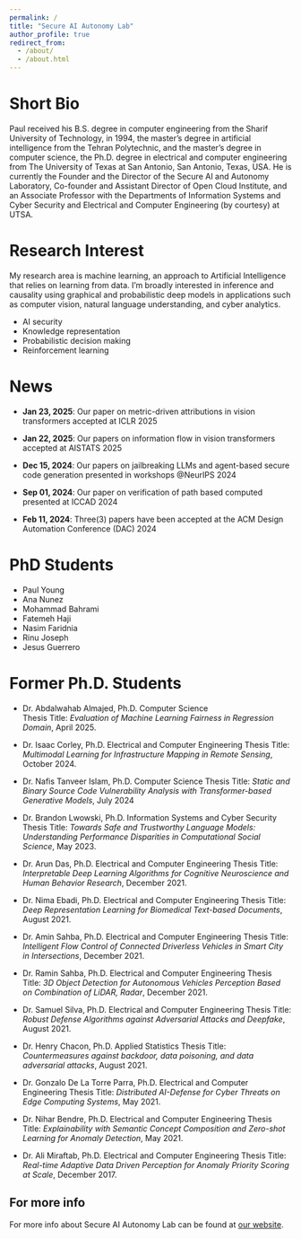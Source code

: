 ```yaml
---
permalink: /
title: "Secure AI Autonomy Lab"
author_profile: true
redirect_from:
  - /about/
  - /about.html
---
```


# Short Bio

Paul received his B.S. degree in computer engineering from the Sharif University of Technology, in 1994, the master’s degree in artificial intelligence from the Tehran Polytechnic, and the master’s degree in computer science, the Ph.D. degree in electrical and computer engineering from The University of Texas at San Antonio, San Antonio, Texas, USA. He is currently the Founder and the Director of the Secure AI and Autonomy Laboratory, Co-founder and Assistant Director of Open Cloud Institute, and an Associate Professor with the Departments of Information Systems and Cyber Security and Electrical and Computer Engineering (by courtesy) at UTSA.

# Research Interest

My research area is machine learning, an approach to Artificial Intelligence that relies on learning from data. I’m broadly interested in inference and causality using graphical and probabilistic deep models in applications such as computer vision, natural language understanding, and cyber analytics.

- AI security
- Knowledge representation
- Probabilistic decision making
- Reinforcement learning

# News

- **Jan 23, 2025**: Our paper on metric-driven attributions in vision transformers accepted at ICLR 2025

- **Jan 22, 2025**: Our papers on information flow in vision transformers accepted at AISTATS 2025

- **Dec 15, 2024**: Our papers on jailbreaking LLMs and agent-based secure code generation presented in workshops @NeurIPS 2024

- **Sep 01, 2024**: Our paper on verification of path based computed presented at ICCAD 2024

- **Feb 11, 2024**: Three(3) papers have been accepted at the ACM Design Automation Conference (DAC) 2024

# PhD Students

- Paul Young
- Ana Nunez
- Mohammad Bahrami
- Fatemeh Haji
- Nasim Faridnia
- Rinu Joseph
- Jesus Guerrero

# Former Ph.D. Students

- Dr. Abdalwahab Almajed, Ph.D. Computer Science  
  Thesis Title: _Evaluation of Machine Learning Fairness in Regression Domain_, April 2025.

- Dr. Isaac Corley, Ph.D. Electrical and Computer Engineering
  Thesis Title: _Multimodal Learning for Infrastructure Mapping in Remote Sensing_, October 2024.

- Dr. Nafis Tanveer Islam, Ph.D. Computer Science
  Thesis Title: _Static and Binary Source Code Vulnerability Analysis with Transformer-based Generative Models_, July 2024

- Dr. Brandon Lwowski, Ph.D. Information Systems and Cyber Security
  Thesis Title: _Towards Safe and Trustworthy Language Models: Understanding Performance Disparities in Computational Social Science_, May 2023.

- Dr. Arun Das, Ph.D. Electrical and Computer Engineering
  Thesis Title: _Interpretable Deep Learning Algorithms for Cognitive Neuroscience and Human Behavior Research_, December 2021.

- Dr. Nima Ebadi, Ph.D. Electrical and Computer Engineering
  Thesis Title: _Deep Representation Learning for Biomedical Text-based Documents_, August 2021.

- Dr. Amin Sahba, Ph.D. Electrical and Computer Engineering
  Thesis Title: _Intelligent Flow Control of Connected Driverless Vehicles in Smart City in Intersections_, December 2021.

- Dr. Ramin Sahba, Ph.D. Electrical and Computer Engineering
  Thesis Title: _3D Object Detection for Autonomous Vehicles Perception Based on Combination of LiDAR, Radar_, December 2021.

- Dr. Samuel Silva, Ph.D. Electrical and Computer Engineering
  Thesis Title: _Robust Defense Algorithms against Adversarial Attacks and Deepfake_, August 2021.

- Dr. Henry Chacon, Ph.D. Applied Statistics
  Thesis Title: _Countermeasures against backdoor, data poisoning, and data adversarial attacks_, August 2021.

- Dr. Gonzalo De La Torre Parra, Ph.D. Electrical and Computer Engineering
  Thesis Title: _Distributed AI-Defense for Cyber Threats on Edge Computing Systems_, May 2021.

- Dr. Nihar Bendre, Ph.D. Electrical and Computer Engineering
  Thesis Title: _Explainability with Semantic Concept Composition and Zero-shot Learning for Anomaly Detection_, May 2021.

- Dr. Ali Miraftab, Ph.D. Electrical and Computer Engineering
  Thesis Title: _Real-time Adaptive Data Driven Perception for Anomaly Priority Scoring at Scale_, December 2017.

## For more info

For more info about Secure AI Autonomy Lab can be found at [our website](https://vohongthinh2011.github.io/PeymanNajafirad/).
